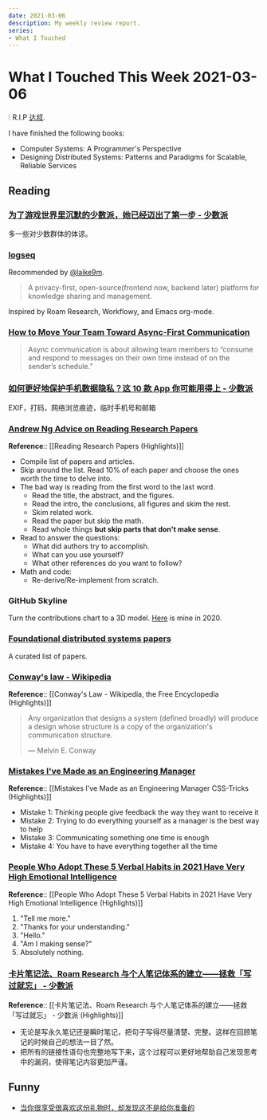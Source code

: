 ```yaml
---
date: 2021-03-06
description: My weekly review report.
series:
- What I Touched
---
```


# What I Touched This Week 2021-03-06

🕯 R.I.P [达叔](https://zh.wikipedia.org/wiki/%E5%90%B3%E5%AD%9F%E9%81%94).

<!--more-->

I have finished the following books:

* Computer Systems: A Programmer's Perspective
* Designing Distributed Systems: Patterns and Paradigms for Scalable, Reliable Services

## Reading

### [为了游戏世界里沉默的少数派，她已经迈出了第一步 - 少数派](https://sspai.com/post/65349)

多一些对少数群体的体谅。

### [logseq](https://github.com/logseq/logseq)

Recommended by [@laike9m](https://twitter.com/doitian/status/1367478486055739396).

> A privacy-first, open-source(frontend now, backend later) platform for knowledge sharing and management.

Inspired by Roam Research, Workflowy, and Emacs org-mode.

### [How to Move Your Team Toward Async-First Communication](https://blog.doist.com/async-first/)

> Async communication is about allowing team members to “consume and respond to messages on their own time instead of on the sender’s schedule.”

### [如何更好地保护手机数据隐私？这 10 款 App 你可能用得上 - 少数派](https://sspai.com/post/65277)

EXIF，打码，网络浏览痕迹，临时手机号和邮箱

### [Andrew Ng Advice on Reading Research Papers](https://www.youtube.com/watch?v=733m6qBH-jI)

**Reference**:: [[Reading Research Papers (Highlights)]]

* Compile list of papers and articles.
* Skip around the list. Read 10% of each paper and choose the ones worth the time to delve into.
* The bad way is reading from the first word to the last word.
    * Read the title, the abstract, and the figures.
    * Read the intro, the conclusions, all figures and skim the rest.
    * Skim related work.
    * Read the paper but skip the math.
    * Read whole things **but skip parts that don't make sense**.
* Read to answer the questions:
    * What did authors try to accomplish.
    * What can you use yourself?
    * What other references do you want to follow?
* Math and code:
    * Re-derive/Re-implement from scratch.

### GitHub Skyline

Turn the contributions chart to a 3D model. [Here](https://skyline.github.com/doitian/2020) is mine in 2020.

### [Foundational distributed systems papers](http://muratbuffalo.blogspot.com/2021/02/foundational-distributed-systems-papers.html)

A curated list of papers.

### [Conway's law - Wikipedia](https://en.wikipedia.org/wiki/Conway%27s_law)

**Reference**:: [[Conway's Law - Wikipedia, the Free Encyclopedia (Highlights)]]

> Any organization that designs a system (defined broadly) will produce a design whose structure is a copy of the organization's communication structure.
>
> — Melvin E. Conway

### [Mistakes I've Made as an Engineering Manager](https://css-tricks.com/mistakes-ive-made-as-an-engineering-manager/)

**Reference**:: [[Mistakes I've Made as an Engineering Manager  CSS-Tricks (Highlights)]]

- Mistake 1: Thinking people give feedback the way they want to receive it
- Mistake 2: Trying to do everything yourself as a manager is the best way to help
- Mistake 3: Communicating something one time is enough
- Mistake 4: You have to have everything together all the time

### [People Who Adopt These 5 Verbal Habits in 2021 Have Very High Emotional Intelligence](https://www.inc.com/bill-murphy-jr/people-who-adopt-these-5-verbal-habits-in-2021-have-very-high-emotional-intelligence.html)

**Reference**:: [[People Who Adopt These 5 Verbal Habits in 2021 Have Very High Emotional Intelligence (Highlights)]]

1. "Tell me more."
2. "Thanks for your understanding."
3. "Hello."
4. "Am I making sense?"
5. Absolutely nothing.

### [卡片笔记法、Roam Research 与个人笔记体系的建立——拯救「写过就忘」 - 少数派](https://sspai.com/post/65224)

**Reference**:: [[卡片笔记法、Roam Research 与个人笔记体系的建立——拯救「写过就忘」 - 少数派 (Highlights)]]

- 无论是写永久笔记还是瞬时笔记，把句子写得尽量清楚、完整。这样在回顾笔记的时候自己的想法一目了然。
- 把所有的链接性语句也完整地写下来，这个过程可以更好地帮助自己发现思考中的漏洞，使得笔记内容更加严谨。

## Funny

* [当你很享受很喜欢这份礼物时，却发现这不是给你准备的](https://twitter.com/breathing_funny/status/1365445702126501896)
